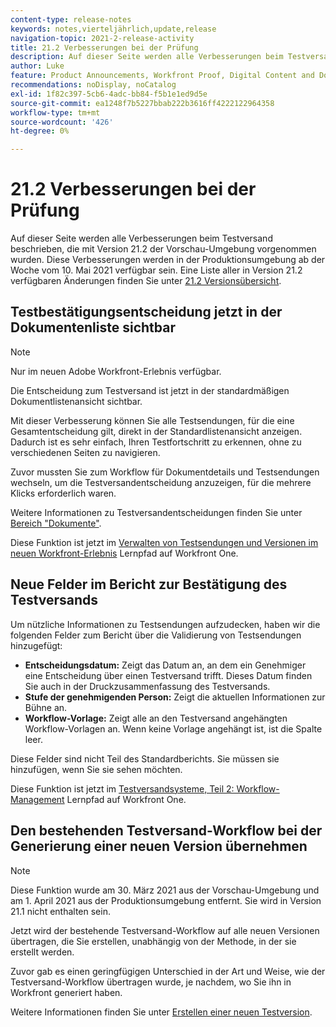 ```yaml
---
content-type: release-notes
keywords: notes,vierteljährlich,update,release
navigation-topic: 2021-2-release-activity
title: 21.2 Verbesserungen bei der Prüfung
description: Auf dieser Seite werden alle Verbesserungen beim Testversand beschrieben, die mit Version 21.2 der Vorschau-Umgebung vorgenommen wurden. Diese Verbesserungen werden in der Produktionsumgebung ab der Woche vom 10. Mai 2021 verfügbar sein. Eine Liste aller in Version 21.2 verfügbaren Änderungen finden Sie in der Versionshinweise 21.2 .
author: Luke
feature: Product Announcements, Workfront Proof, Digital Content and Documents
recommendations: noDisplay, noCatalog
exl-id: 1f82c397-5cb6-4adc-bb84-f5b1e1ed9d5e
source-git-commit: ea1248f7b5227bbab222b3616ff4222122964358
workflow-type: tm+mt
source-wordcount: '426'
ht-degree: 0%

---
```


# 21.2 Verbesserungen bei der Prüfung

Auf dieser Seite werden alle Verbesserungen beim Testversand beschrieben, die mit Version 21.2 der Vorschau-Umgebung vorgenommen wurden. Diese Verbesserungen werden in der Produktionsumgebung ab der Woche vom 10. Mai 2021 verfügbar sein. Eine Liste aller in Version 21.2 verfügbaren Änderungen finden Sie unter [21.2 Versionsübersicht](../../../product-announcements/product-releases/21.2-release-activity/21-2-release-overview.md).

## Testbestätigungsentscheidung jetzt in der Dokumentenliste sichtbar

>[!NOTE]
>
>Nur im neuen Adobe Workfront-Erlebnis verfügbar.

Die Entscheidung zum Testversand ist jetzt in der standardmäßigen Dokumentlistenansicht sichtbar.

Mit dieser Verbesserung können Sie alle Testsendungen, für die eine Gesamtentscheidung gilt, direkt in der Standardlistenansicht anzeigen. Dadurch ist es sehr einfach, Ihren Testfortschritt zu erkennen, ohne zu verschiedenen Seiten zu navigieren.

Zuvor mussten Sie zum Workflow für Dokumentdetails und Testsendungen wechseln, um die Testversandentscheidung anzuzeigen, für die mehrere Klicks erforderlich waren.

Weitere Informationen zu Testversandentscheidungen finden Sie unter [Bereich &quot;Dokumente&quot;](../../../documents/managing-documents/documents-area.md).

Diese Funktion ist jetzt im [Verwalten von Testsendungen und Versionen im neuen Workfront-Erlebnis](https://one.workfront.com/s/learningpath3/manage-proofs-and-versions-in-the-new-workfront-experience-MCPBYNLTQSS5H4NG7C27IPCVR5YA) Lernpfad auf Workfront One.

## Neue Felder im Bericht zur Bestätigung des Testversands

Um nützliche Informationen zu Testsendungen aufzudecken, haben wir die folgenden Felder zum Bericht über die Validierung von Testsendungen hinzugefügt:

* **Entscheidungsdatum:** Zeigt das Datum an, an dem ein Genehmiger eine Entscheidung über einen Testversand trifft. Dieses Datum finden Sie auch in der Druckzusammenfassung des Testversands.
* **Stufe der genehmigenden Person:** Zeigt die aktuellen Informationen zur Bühne an.
* **Workflow-Vorlage:** Zeigt alle an den Testversand angehängten Workflow-Vorlagen an. Wenn keine Vorlage angehängt ist, ist die Spalte leer.

Diese Felder sind nicht Teil des Standardberichts. Sie müssen sie hinzufügen, wenn Sie sie sehen möchten.

Diese Funktion ist jetzt im [Testversandsysteme, Teil 2: Workflow-Management](https://one.workfront.com/s/learningpath3/proof-system-setups-part-2-workflow-management-MCKUF6NTIJ6BGMXHBCXXX6NN53EA) Lernpfad auf Workfront One.

## Den bestehenden Testversand-Workflow bei der Generierung einer neuen Version übernehmen

>[!NOTE]
>
>Diese Funktion wurde am 30. März 2021 aus der Vorschau-Umgebung und am 1. April 2021 aus der Produktionsumgebung entfernt. Sie wird in Version 21.1 nicht enthalten sein.

Jetzt wird der bestehende Testversand-Workflow auf alle neuen Versionen übertragen, die Sie erstellen, unabhängig von der Methode, in der sie erstellt werden.

Zuvor gab es einen geringfügigen Unterschied in der Art und Weise, wie der Testversand-Workflow übertragen wurde, je nachdem, wo Sie ihn in Workfront generiert haben.

Weitere Informationen finden Sie unter [Erstellen einer neuen Testversion](../../../review-and-approve-work/proofing/managing-proofs-within-workfront/create-new-proof-version.md).
